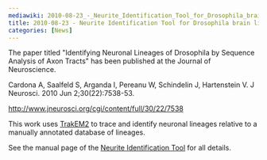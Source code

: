 ```yaml
---
mediawiki: 2010-08-23_-_Neurite_Identification_Tool_for_Drosophila_brain_lineages
title: 2010-08-23 - Neurite Identification Tool for Drosophila brain lineages
categories: [News]
---
```


The paper titled "Identifying Neuronal Lineages of Drosophila by Sequence Analysis of Axon Tracts" has been published at the Journal of Neuroscience.

Cardona A, Saalfeld S, Arganda I, Pereanu W, Schindelin J, Hartenstein V. J Neurosci. 2010 Jun 2;30(22):7538-53.

http://www.jneurosci.org/cgi/content/full/30/22/7538

This work uses [TrakEM2](/plugins/trakem2) to trace and identify neuronal lineages relative to a manually annotated database of lineages.

See the manual page of the [Neurite Identification Tool](http://www.ini.uzh.ch/~acardona/nit/) for all details.


